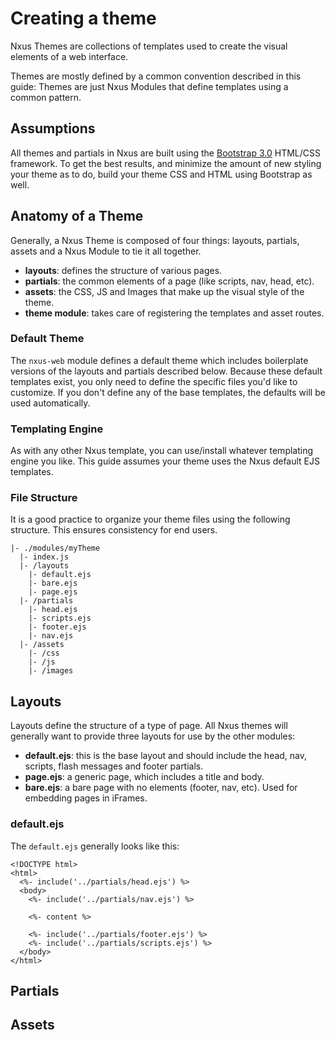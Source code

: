 # Creating a theme

Nxus Themes are collections of templates used to create the visual elements of a web interface.

Themes are mostly defined by a common convention described in this guide: Themes are just Nxus Modules that define templates using a common pattern.

## Assumptions

All themes and partials in Nxus are built using the [Bootstrap 3.0](www.getbootstrap.com) HTML/CSS framework. To get the best results, and minimize the amount of new styling your theme as to do, build your theme CSS and HTML using Bootstrap as well.

## Anatomy of a Theme

Generally, a Nxus Theme is composed of four things: layouts, partials, assets and a Nxus Module to tie it all together.

* **layouts**: defines the structure of various pages.
* **partials**: the common elements of a page (like scripts, nav, head, etc).
* **assets**: the CSS, JS and Images that make up the visual style of the theme.
* **theme module**: takes care of registering the templates and asset routes.

### Default Theme

The `nxus-web` module defines a default theme which includes boilerplate versions of the layouts and partials described below.  Because these default templates exist, you only need to define the specific files you'd like to customize.  If you don't define any of the base templates, the defaults will be used automatically.

### Templating Engine

As with any other Nxus template, you can use/install whatever templating engine you like.  This guide assumes your theme uses the Nxus default EJS templates.

### File Structure

It is a good practice to organize your theme files using the following structure. This ensures consistency for end users.

```
|- ./modules/myTheme
  |- index.js
  |- /layouts
    |- default.ejs
    |- bare.ejs
    |- page.ejs
  |- /partials
    |- head.ejs
    |- scripts.ejs
    |- footer.ejs
    |- nav.ejs
  |- /assets
    |- /css
    |- /js
    |- /images
```

## Layouts

Layouts define the structure of a type of page. All Nxus themes will generally want to provide three layouts for use by the other modules:

* **default.ejs**: this is the base layout and should include the head, nav, scripts, flash messages and footer partials.
* **page.ejs**: a generic page, which includes a title and body.
* **bare.ejs**: a bare page with no elements (footer, nav, etc). Used for embedding pages in iFrames.

### default.ejs

The `default.ejs` generally looks like this:

```ejs
<!DOCTYPE html>
<html>
  <%- include('../partials/head.ejs') %>
  <body>
    <%- include('../partials/nav.ejs') %>

    <%- content %>

    <%- include('../partials/footer.ejs') %>
    <%- include('../partials/scripts.ejs') %>
  </body>
</html>
```


## Partials

## Assets

## 
